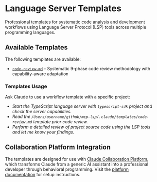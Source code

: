# Language Server Templates

Professional templates for systematic code analysis and development workflows using Language Server Protocol (LSP) tools across multiple programming languages.

## Available Templates

The following templates are available:

- [`code-review.md`](code-review.md) - Systematic 9-phase code review methodology with capability-aware adaptation

### Templates Usage

Ask Claude to use a workflow template with a specific project:

- *Start the TypeScript language server with `typescript-sdk` project and check the server capabilities.*
- *Read the `/Users/username/github/mcp-lsp/.claude/templates/code-review.md` template prior code review.*
- *Perform a detailed review of project source code using the LSP tools and let me know your findings.*

## Collaboration Platform Integration

The templates are designed for use with [Claude Collaboration Platform](https://github.com/axivo/claude), which transforms Claude from a generic AI assistant into a professional developer through behavioral programming. Visit the [platform documentation](https://axivo.com/claude/) for setup instructions.

